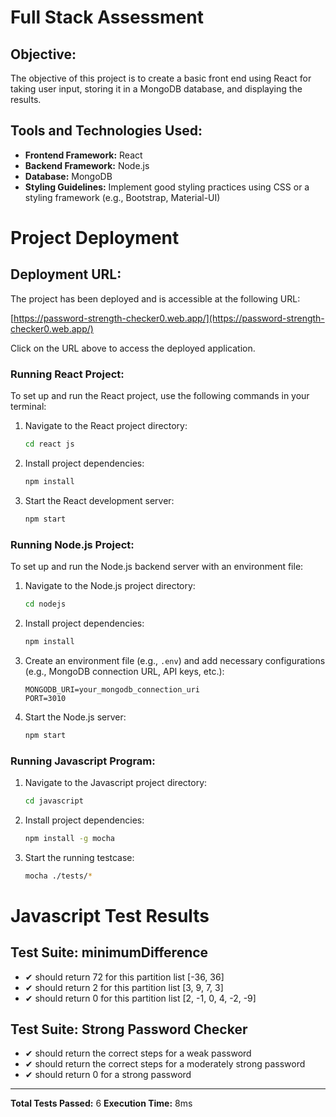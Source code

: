 # Full Stack Assessment

## Objective:
The objective of this project is to create a basic front end using React for taking user input, storing it in a MongoDB database, and displaying the results.

## Tools and Technologies Used:
- **Frontend Framework:** React
- **Backend Framework:** Node.js
- **Database:** MongoDB
- **Styling Guidelines:** Implement good styling practices using CSS or a styling framework (e.g., Bootstrap, Material-UI)

# Project Deployment

## Deployment URL:

The project has been deployed and is accessible at the following URL:

[https://password-strength-checker0.web.app/](https://password-strength-checker0.web.app/)

Click on the URL above to access the deployed application.


### Running React Project:

To set up and run the React project, use the following commands in your terminal:

1. Navigate to the React project directory:
    ```bash
    cd react js
    ```

2. Install project dependencies:
    ```bash
    npm install
    ```

3. Start the React development server:
    ```bash
    npm start
    ```


### Running Node.js Project:

To set up and run the Node.js backend server with an environment file:

1. Navigate to the Node.js project directory:
    ```bash
    cd nodejs
    ```

2. Install project dependencies:
    ```bash
    npm install
    ```

3. Create an environment file (e.g., `.env`) and add necessary configurations (e.g., MongoDB connection URL, API keys, etc.):
    ```plaintext
    MONGODB_URI=your_mongodb_connection_uri
    PORT=3010
    ```

4. Start the Node.js server:
    ```bash
    npm start
    ```

### Running Javascript Program:

1. Navigate to the  Javascript project directory:
    ```bash
    cd javascript
    ```

2. Install project dependencies:
    ```bash
    npm install -g mocha
    ```
3. Start the running testcase:
     ```bash
   mocha ./tests/*
    ```
    

# Javascript Test Results 

## Test Suite: minimumDifference

- ✔ should return 72 for this partition list [-36, 36]
- ✔ should return 2 for this partition list [3, 9, 7, 3]
- ✔ should return 0 for this partition list [2, -1, 0, 4, -2, -9]

## Test Suite: Strong Password Checker

- ✔ should return the correct steps for a weak password
- ✔ should return the correct steps for a moderately strong password
- ✔ should return 0 for a strong password

---

**Total Tests Passed:** 6
**Execution Time:** 8ms




    


